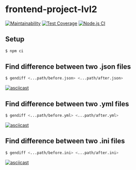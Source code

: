 # frontend-project-lvl2

[![Maintainability](https://api.codeclimate.com/v1/badges/10643b4e8cab7c753520/maintainability)](https://codeclimate.com/github/alexrunfire/frontend-project-lvl2/maintainability)
[![Test Coverage](https://api.codeclimate.com/v1/badges/10643b4e8cab7c753520/test_coverage)](https://codeclimate.com/github/alexrunfire/frontend-project-lvl2/test_coverage)
[![Node.js CI](https://github.com/alexrunfire/frontend-project-lvl2/workflows/Node.js%20CI/badge.svg?branch=master)](https://github.com/alexrunfire/frontend-project-lvl2/actions)

## Setup

```sh
$ npm ci
```

## Find difference between two .json files

```sh
$ gendiff <...path/before.json> <...path/after.json>
```
[![asciicast](https://asciinema.org/a/Ukz3urFnprwKp4rJPBe6nqBS4.svg)](https://asciinema.org/a/Ukz3urFnprwKp4rJPBe6nqBS4)

## Find difference between two .yml files

```sh
$ gendiff <...path/before.yml> <...path/after.yml>
```
[![asciicast](https://asciinema.org/a/k9SjIyBeVJw2UjkCT2PpwjvyV.svg)](https://asciinema.org/a/k9SjIyBeVJw2UjkCT2PpwjvyV)

## Find difference between two .ini files

```sh
$ gendiff <...path/before.ini> <...path/after.ini>
```
[![asciicast](https://asciinema.org/a/Ki9cIwZlbtIZOru8QiErOJgCh.svg)](https://asciinema.org/a/Ki9cIwZlbtIZOru8QiErOJgCh)